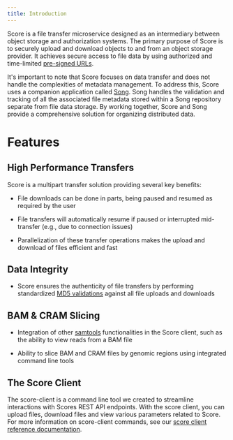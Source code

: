 ```yaml
---
title: Introduction
---
```


Score is a file transfer microservice designed as an intermediary between object storage and authorization systems. The primary purpose of Score is to securely upload and download objects to and from an object storage provider. It achieves secure access to file data by using authorized and time-limited [pre-signed URLs](https://docs.aws.amazon.com/AmazonS3/latest/userguide/ShareObjectPreSignedURL.html).

It's important to note that Score focuses on data transfer and does not handle the complexities of metadata management. To address this, Score uses a companion application called [Song](/documentation/song). Song handles the validation and tracking of all the associated file metadata stored within a Song repository separate from file data storage. By working together, Score and Song provide a comprehensive solution for organizing distributed data. 

# Features

## High Performance Transfers

Score is a multipart transfer solution providing several key benefits:

- File downloads can be done in parts, being paused and resumed as required by the user

- File transfers will automatically resume if paused or interrupted mid-transfer (e.g., due to connection issues)

- Parallelization of these transfer operations makes the upload and download of files efficient and fast

## Data Integrity

- Score ensures the authenticity of file transfers by performing standardized [MD5 validations](https://www.ietf.org/rfc/rfc1321.txt) against all file uploads and downloads

## BAM & CRAM Slicing

- Integration of other [samtools](http://www.htslib.org/) functionalities in the Score client, such as the ability to view reads from a BAM file

- Ability to slice BAM and CRAM files by genomic regions using integrated command line tools

## The Score Client

The score-client is a command line tool we created to streamline interactions with Scores REST API endpoints. With the score client, you can upload files, download files and view various parameters related to Score. For more information on score-client commands, see our [score client reference documentation](./reference/commands.md).